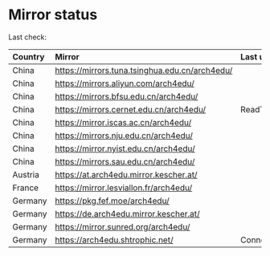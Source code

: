 <script src="./time.js"></script>
# Mirror status
Last check: <script type="text/javascript">localize(1753295916.8359692);</script>

|Country|Mirror|Last update|
|:------|:-----|:----------|
|China|https://mirrors.tuna.tsinghua.edu.cn/arch4edu/|<script type="text/javascript">localize(1753253682);</script>|
|China|https://mirrors.aliyun.com/arch4edu/|<script type="text/javascript">localize(1753253682);</script>|
|China|https://mirrors.bfsu.edu.cn/arch4edu/|<script type="text/javascript">localize(1753253682);</script>|
|China|https://mirrors.cernet.edu.cn/arch4edu/|ReadTimeout|
|China|https://mirror.iscas.ac.cn/arch4edu/|<script type="text/javascript">localize(1753253682);</script>|
|China|https://mirrors.nju.edu.cn/arch4edu/|<script type="text/javascript">localize(1753210186);</script>|
|China|https://mirror.nyist.edu.cn/arch4edu/|<script type="text/javascript">localize(1753253682);</script>|
|China|https://mirrors.sau.edu.cn/arch4edu/|<script type="text/javascript">localize(1752994001);</script>|
|Austria|https://at.arch4edu.mirror.kescher.at/|<script type="text/javascript">localize(1753253682);</script>|
|France|https://mirror.lesviallon.fr/arch4edu/|<script type="text/javascript">localize(1753253682);</script>|
|Germany|https://pkg.fef.moe/arch4edu/|<script type="text/javascript">localize(1753253682);</script>|
|Germany|https://de.arch4edu.mirror.kescher.at/|<script type="text/javascript">localize(1753253682);</script>|
|Germany|https://mirror.sunred.org/arch4edu/|<script type="text/javascript">localize(1753253682);</script>|
|Germany|https://arch4edu.shtrophic.net/|ConnectionError|

<script src="./tablefilter/tablefilter.js"></script>
<script src="./table.js"></script>
